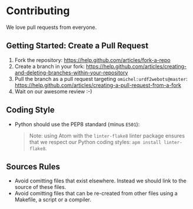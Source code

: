 # Contributing

We love pull requests from everyone.

## Getting Started: Create a Pull Request

1. Fork the repository: https://help.github.com/articles/fork-a-repo
2. Create a branch in your fork: https://help.github.com/articles/creating-and-deleting-branches-within-your-repository
3. Pull the branch as a pull request targeting `omichel:urdf2webots@master`: https://help.github.com/articles/creating-a-pull-request-from-a-fork
4. Wait on our awesome review :-)

## Coding Style

- Python should use the PEP8 standard (minus `E501`):

    > Note: using Atom with the `linter-flake8` linter package ensures that we respect our Python coding styles: `apm install linter-flake8`.

## Sources Rules

- Avoid comitting files that exist elsewhere. Instead we should link to the source of these files.
- Avoid comitting files that can be re-created from other files using a Makefile, a script or a compiler.
